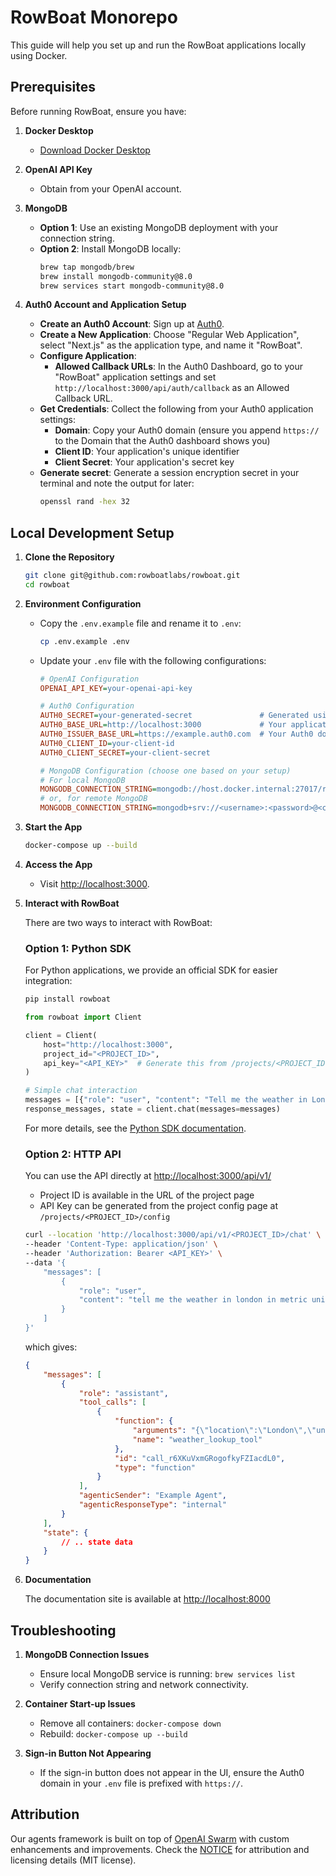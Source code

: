 # RowBoat Monorepo

This guide will help you set up and run the RowBoat applications locally using Docker.

## Prerequisites

Before running RowBoat, ensure you have:

1. **Docker Desktop**
   - [Download Docker Desktop](https://www.docker.com/products/docker-desktop)

2. **OpenAI API Key**
   - Obtain from your OpenAI account.

3. **MongoDB**
   - **Option 1**: Use an existing MongoDB deployment with your connection string.
   - **Option 2**: Install MongoDB locally:
     ```bash
     brew tap mongodb/brew
     brew install mongodb-community@8.0
     brew services start mongodb-community@8.0
     ```

4. **Auth0 Account and Application Setup**
   - **Create an Auth0 Account**: Sign up at [Auth0](https://auth0.com).
   - **Create a New Application**: Choose "Regular Web Application", select "Next.js" as the application type, and name it "RowBoat".
   - **Configure Application**:
     - **Allowed Callback URLs**: In the Auth0 Dashboard, go to your "RowBoat" application settings and set `http://localhost:3000/api/auth/callback` as an Allowed Callback URL.
   - **Get Credentials**: Collect the following from your Auth0 application settings:
     - **Domain**: Copy your Auth0 domain (ensure you append `https://` to the Domain that the Auth0 dashboard shows you)
     - **Client ID**: Your application's unique identifier
     - **Client Secret**: Your application's secret key
   - **Generate secret**: Generate a session encryption secret in your terminal and note the output for later:
     ```bash
     openssl rand -hex 32
     ```

## Local Development Setup

1. **Clone the Repository**
   ```bash
   git clone git@github.com:rowboatlabs/rowboat.git
   cd rowboat
   ```

2. **Environment Configuration**
   - Copy the `.env.example` file and rename it to `.env`:
     ```bash
     cp .env.example .env
     ```
   - Update your `.env` file with the following configurations:

     ```ini
     # OpenAI Configuration
     OPENAI_API_KEY=your-openai-api-key

     # Auth0 Configuration
     AUTH0_SECRET=your-generated-secret               # Generated using openssl command
     AUTH0_BASE_URL=http://localhost:3000             # Your application's base URL
     AUTH0_ISSUER_BASE_URL=https://example.auth0.com  # Your Auth0 domain (ensure it is prefixed with https://)
     AUTH0_CLIENT_ID=your-client-id
     AUTH0_CLIENT_SECRET=your-client-secret

     # MongoDB Configuration (choose one based on your setup)
     # For local MongoDB
     MONGODB_CONNECTION_STRING=mongodb://host.docker.internal:27017/rowboat 
     # or, for remote MongoDB
     MONGODB_CONNECTION_STRING=mongodb+srv://<username>:<password>@<cluster>.mongodb.net/rowboat 
     ```

3. **Start the App**
   ```bash
   docker-compose up --build
   ```

4. **Access the App**
   - Visit [http://localhost:3000](http://localhost:3000).

5. **Interact with RowBoat**

   There are two ways to interact with RowBoat:

   ### Option 1: Python SDK

   For Python applications, we provide an official SDK for easier integration:
   ```bash
   pip install rowboat
   ```

   ```python
   from rowboat import Client

   client = Client(
       host="http://localhost:3000",
       project_id="<PROJECT_ID>",
       api_key="<API_KEY>"  # Generate this from /projects/<PROJECT_ID>/config
   )

   # Simple chat interaction
   messages = [{"role": "user", "content": "Tell me the weather in London"}]
   response_messages, state = client.chat(messages=messages)
   ```

   For more details, see the [Python SDK documentation](./apps/python-sdk/README.md).

   ### Option 2: HTTP API

   You can use the API directly at [http://localhost:3000/api/v1/](http://localhost:3000/api/v1/)
   - Project ID is available in the URL of the project page
   - API Key can be generated from the project config page at `/projects/<PROJECT_ID>/config`

   ```bash
   curl --location 'http://localhost:3000/api/v1/<PROJECT_ID>/chat' \
   --header 'Content-Type: application/json' \
   --header 'Authorization: Bearer <API_KEY>' \
   --data '{
       "messages": [
           {
               "role": "user",
               "content": "tell me the weather in london in metric units"
           }
       ]
   }'
   ```
   which gives:
   ```json
   {
       "messages": [
           {
               "role": "assistant",
               "tool_calls": [
                   {
                       "function": {
                           "arguments": "{\"location\":\"London\",\"units\":\"metric\"}",
                           "name": "weather_lookup_tool"
                       },
                       "id": "call_r6XKuVxmGRogofkyFZIacdL0",
                       "type": "function"
                   }
               ],
               "agenticSender": "Example Agent",
               "agenticResponseType": "internal"
           }
       ],
       "state": {
           // .. state data
       }
   }
   ```

6. **Documentation**
   
   The documentation site is available at [http://localhost:8000](http://localhost:8000)

## Troubleshooting

1. **MongoDB Connection Issues**
   - Ensure local MongoDB service is running: `brew services list`
   - Verify connection string and network connectivity.

2. **Container Start-up Issues**
   - Remove all containers: `docker-compose down`
   - Rebuild: `docker-compose up --build`

3. **Sign-in Button Not Appearing**
   - If the sign-in button does not appear in the UI, ensure the Auth0 domain in your `.env` file is prefixed with `https://`.

## Attribution
Our agents framework is built on top of [OpenAI Swarm](https://github.com/openai/swarm) with custom enhancements and improvements. Check the [NOTICE](https://github.com/rowboatlabs/rowboat/blob/main/apps/agents/NOTICE.md) for attribution and licensing details (MIT license).